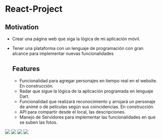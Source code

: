 # React-Project

## Motivation

* Crear una página web que siga la lógica de mi aplicación móvil.
* Tener una plataforma con un lenguaje de programación con gran alcance para implementar nuevas funcionalidades


  ## Features

  * Funcionalidad para agregar personajes en tiempo real en el website. En construcción.
  * Radar que sigue la lógica de la aplicación programada en lenguaje Dart.
  * Funcionalidad que realizará reconocimiento y arrojará un personaje de animé o de películas según sus coincidencias. En construcción.
  * API para compartir desde el local, las descripciones.
  * Manejo de Servidores para implementar las funcionalidades en que se suben las fotos.


<img src="https://firebasestorage.googleapis.com/v0/b/dexterprojectid.appspot.com/o/clientes%2FhomeReact.png?alt=media&token=906ae561-5f8c-4957-ad1b-65149e226f00" />
<img src="https://firebasestorage.googleapis.com/v0/b/dexterprojectid.appspot.com/o/clientes%2FpersonajesReact.png?alt=media&token=235747c3-4831-4508-96d6-2e266e00b7d8" />
<img src="https://firebasestorage.googleapis.com/v0/b/dexterprojectid.appspot.com/o/clientes%2FRadarCSS.png?alt=media&token=1ed7d0ad-5cc2-413a-94f3-9357e399ee31" />
<img src="https://firebasestorage.googleapis.com/v0/b/dexterprojectid.appspot.com/o/clientes%2FRecognition.png?alt=media&token=1509167d-e140-45da-9697-93c35524e1be" />
